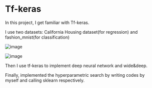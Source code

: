 # Tf-keras

In this project, I get familiar with Tf-keras.

I use two datasets: California Housing dataset(for regression) and fashion_mnist(for classification)

![image](https://github.com/yuanyangxin/Tf-keras-/blob/master/img/housing.png)

![image](https://github.com/yuanyangxin/Tf-keras-/blob/master/img/fashion_mnist.png)

Then I use tf-keras to implement deep neural network and wide&deep. 

Finally,  implemented the hyperparametric search by writing codes by myself and calling sklearn respectively.

